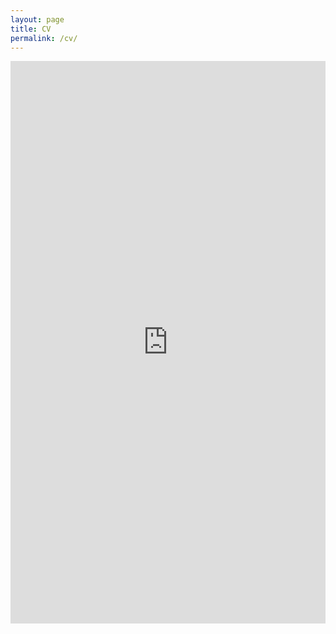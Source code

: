 ```yaml
---
layout: page
title: CV
permalink: /cv/
---
```

<iframe src="https://docs.google.com/gview?url=https://github.com/rmatouschekh/rmatouschekh.github.io/raw/main/docs/_pdfs/Hicke_CV.pdf&embedded=true" width="100%" height="900px" frameborder="0"></iframe>
